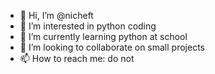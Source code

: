 - 👋 Hi, I’m @nicheft
- 👀 I’m interested in python coding
- 🌱 I’m currently learning python at school
- 💞️ I’m looking to collaborate on small projects
- 📫 How to reach me: do not

<!---
nicheft/nicheft is a ✨ special ✨ repository because its `README.md` (this file) appears on your GitHub profile.
You can click the Preview link to take a look at your changes.
--->
